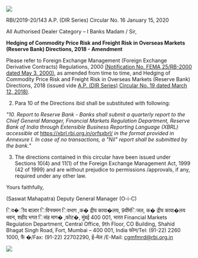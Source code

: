 ![](_page_0_Picture_0.jpeg)

RBI/2019-20/143 A.P. (DIR Series) Circular No. 16 January 15, 2020

All Authorised Dealer Category – I Banks Madam / Sir,

**Hedging of Commodity Price Risk and Freight Risk in Overseas Markets (Reserve Bank) Directions, 2018 - Amendment**

Please refer to Foreign Exchange Management (Foreign Exchange Derivative Contracts) Regulations, 2000 [\(Notification No. FEMA 25/RB-2000 dated May 3, 2000\)](https://www.rbi.org.in/Scripts/NotificationUser.aspx?Id=179&Mode=0), as amended from time to time, and Hedging of Commodity Price Risk and Freight Risk in Overseas Markets (Reserve Bank) Directions, 2018 (issued vide [A.P. \(DIR Series\)](https://www.rbi.org.in/Scripts/NotificationUser.aspx?Id=11226&Mode=0)  [Circular No. 19 dated March 12, 2018\)](https://www.rbi.org.in/Scripts/NotificationUser.aspx?Id=11226&Mode=0).

2. Para 10 of the Directions ibid shall be substituted with following:

*"10. Report to Reserve Bank* - *Banks shall submit a quarterly report to the Chief General Manager, Financial Markets Regulation Department, Reserve Bank of India through Extensible Business Reporting Language (XBRL) accessible at* <https://xbrl.rbi.org.in/orfsxbrl/> *in the format provided in Annexure I. In case of no transactions, a "Nil" report shall be submitted by the bank."*

3. The directions contained in this circular have been issued under Sections 10(4) and 11(1) of the Foreign Exchange Management Act, 1999 (42 of 1999) and are without prejudice to permissions /approvals, if any, required under any other law.

Yours faithfully,

(Saswat Mahapatra) Deputy General Manager (O-i-C)

िव�ीय बाज़ार िविनयमन िवभाग ,क� द्रीय काया�लय, 9वींमंिजल, क� द्रीय काया�लय भवन, शहीद भगत िसंह माग� ,फोट�, मुंबई 400 001, भारत Financial Markets Regulation Department, Central Office, 9th Floor, CO Building, Shahid Bhagat Singh Road, Fort, Mumbai – 400 001, India फोन/Tel: (91-22) 2260 1000, फै �/Fax: (91-22) 22702290, ई-मेल /E-Mail: [cgmfmrd@rbi.org.in](mailto:cgmfmrd@rbi.org.in)

![](_page_0_Picture_12.jpeg)